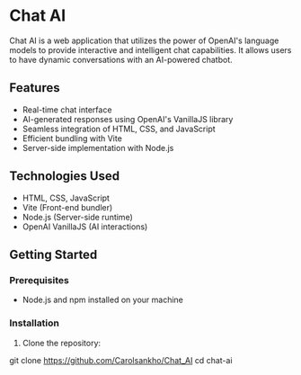 # Chat AI

Chat AI is a web application that utilizes the power of OpenAI's language models to provide interactive and intelligent chat capabilities. It allows users to have dynamic conversations with an AI-powered chatbot.

## Features

- Real-time chat interface
- AI-generated responses using OpenAI's VanillaJS library
- Seamless integration of HTML, CSS, and JavaScript
- Efficient bundling with Vite
- Server-side implementation with Node.js

## Technologies Used

- HTML, CSS, JavaScript
- Vite (Front-end bundler)
- Node.js (Server-side runtime)
- OpenAI VanillaJS (AI interactions)

## Getting Started

### Prerequisites

- Node.js and npm installed on your machine

### Installation

1. Clone the repository:

git clone https://github.com/Carolsankho/Chat_AI
cd chat-ai
